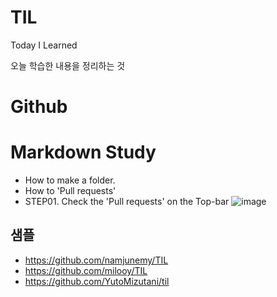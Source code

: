 # TIL

Today I Learned

오늘 학습한 내용을 정리하는 것

# Github

# Markdown Study
- How to make a folder.
- How to 'Pull requests'
- STEP01. Check the 'Pull requests' on the Top-bar
  ![image](https://github.com/gyubit/TIL/assets/114902088/6d049972-892a-4c02-ad24-583139d4607e)


## 샘플
- https://github.com/namjunemy/TIL
- https://github.com/milooy/TIL
- https://github.com/YutoMizutani/til
